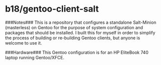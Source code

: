 b18/gentoo-client-salt
==============

###Notes###
This is a repository that configures a standalone Salt-Minion (masterless) on Gentoo for the purpose of system configuration 
and packages that should be installed. I built this for myself in order to simplify the process of building or re-building 
Gentoo clients, but anyone is welcome to use it.

###Hardware###
This Gentoo configuration is for an HP EliteBook 740 laptop running Gentoo/XFCE.
